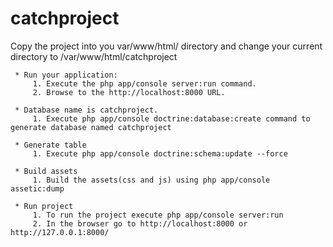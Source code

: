 catchproject
============

Copy the project into you var/www/html/ directory and change your current directory to /var/www/html/catchproject

     * Run your application:
         1. Execute the php app/console server:run command.
         2. Browse to the http://localhost:8000 URL.

     * Database name is catchproject.
         1. Execute php app/console doctrine:database:create command to generate database named catchproject

     * Generate table
         1. Execute php app/console doctrine:schema:update --force

     * Build assets
         1. Build the assets(css and js) using php app/console assetic:dump

     * Run project
         1. To run the project execute php app/console server:run
         2. In the browser go to http://localhost:8000 or http://127.0.0.1:8000/